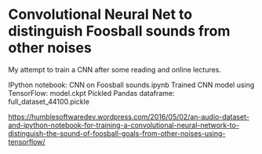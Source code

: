 # Convolutional Neural Net to distinguish Foosball sounds from other noises

My attempt to train a CNN after some reading and online lectures.

IPython notebook: CNN on Foosball sounds.ipynb
Trained CNN model using TensorFlow: model.ckpt
Pickled Pandas dataframe: full_dataset_44100.pickle

https://humblesoftwaredev.wordpress.com/2016/05/02/an-audio-dataset-and-ipython-notebook-for-training-a-convolutional-neural-network-to-distinguish-the-sound-of-foosball-goals-from-other-noises-using-tensorflow/
